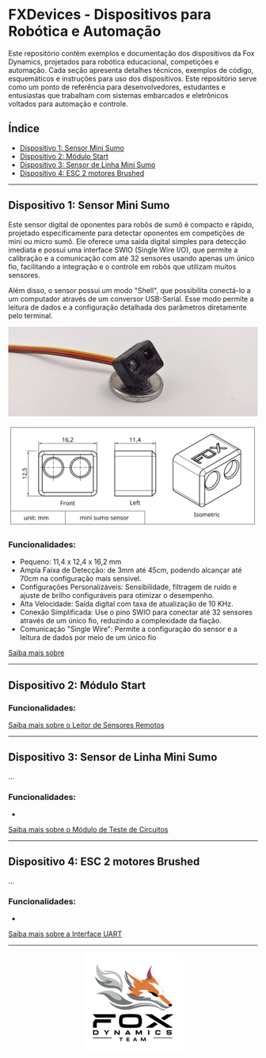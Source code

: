 # FXDevices - Dispositivos para Robótica e Automação
Este repositório contém exemplos e documentação dos dispositivos da Fox Dynamics, projetados para robótica educacional, competições e automação. Cada seção apresenta detalhes técnicos, exemplos de código, esquemáticos e instruções para uso dos dispositivos. Este repositório serve como um ponto de referência para desenvolvedores, estudantes e entusiastas que trabalham com sistemas embarcados e eletrônicos voltados para automação e controle.
<!--Sensores, modulos e placas controladoras da Fox Dynamics.-->

## Índice

- [Dispositivo 1: Sensor Mini Sumo](#Dispositivo-1:-Sensor-Mini-Sumo)
- [Dispositivo 2: Módulo Start](#Dispositivo-2:-Módulo-Start)
- [Dispositivo 3: Sensor de Linha Mini Sumo](#Dispositivo-3:-Sensor-de-linha-mini-sumo)
- [Dispositivo 4: ESC 2 motores Brushed](#Dispositivo-4:-ESC-2-motores-Brushed)

---

## Dispositivo 1: Sensor Mini Sumo

Este sensor digital de oponentes para robôs de sumô é compacto e rápido, projetado especificamente para detectar oponentes em competições de mini ou micro sumô. Ele oferece uma saída digital simples para detecção imediata e possui uma interface SWIO (Single Wire I/O), que permite a calibração e a comunicação com até 32 sensores usando apenas um único fio, facilitando a integração e o controle em robôs que utilizam muitos sensores.

Além disso, o sensor possui um modo "Shell", que possibilita conectá-lo a um computador através de um conversor USB-Serial. Esse modo permite a leitura de dados e a configuração detalhada dos parâmetros diretamente pelo terminal.

![Alt text](./sensor_mini/foto_frente.png)

![Alt text](./sensor_mini/vistas_resumo_borda.png)

### Funcionalidades:
- Pequeno: 11,4 x 12,4 x 16,2 mm
- Ampla Faixa de Detecção: de 3mm até 45cm, podendo alcançar até 70cm na configuração mais sensivel.
- Configurações Personalizáveis: Sensibilidade, filtragem de ruído e ajuste de brilho configuráveis para otimizar o desempenho.
- Alta Velocidade: Saída digital com taxa de atualização de 10 KHz.
- Conexão Simplificada: Use o pino SWIO para conectar até 32 sensores através de um único fio, reduzindo a complexidade da fiação.
- Comunicação "Single Wire": Permite a configuração do sensor e a leitura de dados por meio de um único fio

[Saiba mais sobre](./sensor_mini)

---

## Dispositivo 2: Módulo Start

### Funcionalidades:

[Saiba mais sobre o Leitor de Sensores Remotos](./leitor-de-sensores)

---

## Dispositivo 3: Sensor de Linha Mini Sumo

...

### Funcionalidades:
- 

[Saiba mais sobre o Módulo de Teste de Circuitos](./modulo-de-teste)

---

## Dispositivo 4: ESC 2 motores Brushed

...

### Funcionalidades:
- 

[Saiba mais sobre a Interface UART](./interface-uart)

---


<p align="center">
  <img src="sensor_mini/LogoFox.png" alt="Logo da Empresa" width="200px">
</p>

<!--- [Alt text](LogoFox.png) -->